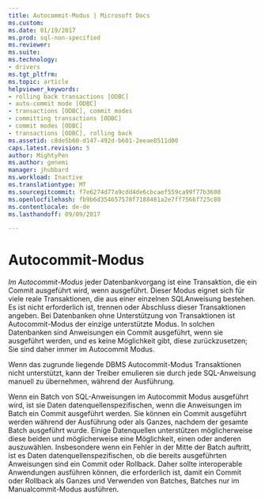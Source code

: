 ```yaml
---
title: Autocommit-Modus | Microsoft Docs
ms.custom: 
ms.date: 01/19/2017
ms.prod: sql-non-specified
ms.reviewer: 
ms.suite: 
ms.technology:
- drivers
ms.tgt_pltfrm: 
ms.topic: article
helpviewer_keywords:
- rolling back transactions [ODBC]
- auto-commit mode [ODBC]
- transactions [ODBC], commit modes
- committing transactions [ODBC]
- commit modes [ODBC]
- transactions [ODBC], rolling back
ms.assetid: c8de5b60-d147-492d-b601-2eeae8511d00
caps.latest.revision: 5
author: MightyPen
ms.author: genemi
manager: jhubbard
ms.workload: Inactive
ms.translationtype: MT
ms.sourcegitcommit: f7e6274d77a9cdd4de6cbcaef559ca99f77b3608
ms.openlocfilehash: fb9b6d354657578f7188481a2e7ff7566f725c80
ms.contentlocale: de-de
ms.lasthandoff: 09/09/2017

---
```

# <a name="auto-commit-mode"></a>Autocommit-Modus
*Im Autocommit-Modus* jeder Datenbankvorgang ist eine Transaktion, die ein Commit ausgeführt wird, wenn ausgeführt. Dieser Modus eignet sich für viele reale Transaktionen, die aus einer einzelnen SQL­Anweisung bestehen. Es ist nicht erforderlich ist, trennen oder Abschluss dieser Transaktionen angeben. Bei Datenbanken ohne Unterstützung von Transaktionen ist Autocommit-Modus der einzige unterstützte Modus. In solchen Datenbanken sind Anweisungen ein Commit ausgeführt, wenn sie ausgeführt werden, und es keine Möglichkeit gibt, diese zurückzusetzen; Sie sind daher immer im Autocommit Modus.  
  
 Wenn das zugrunde liegende DBMS Autocommit-Modus Transaktionen nicht unterstützt, kann der Treiber emulieren sie durch jede SQL-Anweisung manuell zu übernehmen, während der Ausführung.  
  
 Wenn ein Batch von SQL-Anweisungen im Autocommit Modus ausgeführt wird, ist sie Daten datenquellenspezifischen, wenn die Anweisungen im Batch ein Commit ausgeführt werden. Sie können ein Commit ausgeführt werden während der Ausführung oder als Ganzes, nachdem der gesamte Batch ausgeführt wurde. Einige Datenquellen unterstützen möglicherweise diese beiden und möglicherweise eine Möglichkeit, einen oder anderen auszuwählen. Insbesondere wenn ein Fehler in der Mitte der Batch auftritt, ist es Daten datenquellenspezifischen, ob die bereits ausgeführten Anweisungen sind ein Commit oder Rollback. Daher sollte interoperable Anwendungen ausführen können, die erforderlich ist, damit ein Commit oder Rollback als Ganzes und Verwenden von Batches, Batches nur im Manualcommit-Modus ausführen.

